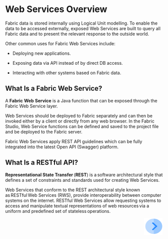 # **Web Services Overview** 

Fabric data is stored internally using Logical Unit modelling. To enable the data to be accessed externally, exposed Web Services are built to query all Fabric data and to present the relevant response to the outside world. 

Other common uses for Fabric Web Services include: 

- Deploying new applications. 
- Exposing data via API instead of by direct DB access. 

- Interacting with other systems based on Fabric data. 

## **What Is a Fabric Web Service?** 

A **Fabric** **Web** **Service** is a Java function that can be exposed through the Fabric Web Service layer. 

Web Services should be deployed to Fabric separately and can then be invoked either by a client or directly from any web browser. In the Fabric Studio, Web Service functions can be defined and saved to the project file and be deployed to the Fabric server. 

Fabric Web Services apply REST API guidelines which can be fully integrated into the latest Open API (Swagger) platform. 

## **What Is a RESTful API?** 

**Representational State Transfer** (**REST**) is a software architectural style that defines a set of constraints and standards used for creating Web Services. 

Web Services that conform to the REST architectural style known as RESTful Web Services (RWS), provide interoperability between computer systems on the internet. RESTful Web Services allow requesting systems to access and manipulate textual representations of web resources via a uniform and predefined set of stateless operations. 


[<img align="right" width="60" height="54" src="/articles/images/Next.png">](/articles/15_web_services/02_web_services_properties.md)
